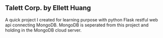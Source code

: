 ## Talett Corp. by Ellett Huang

A quick project I created for learning purpose with python Flask restful web api connecting MongoDB. MongoDB is seperated from this project and holding in the MongoDB cloud server.

